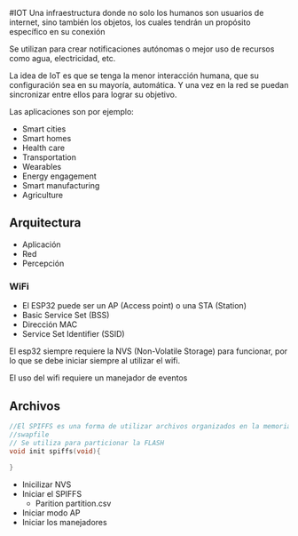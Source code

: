 #IOT 
Una infraestructura donde no solo los humanos son usuarios de internet, sino también los objetos, los cuales tendrán un propósito específico en su conexión 

Se utilizan para crear notificaciones autónomas o mejor uso de recursos como agua, electricidad, etc.

La idea de IoT es que se tenga la menor interacción humana, que su configuración sea en su mayoría, automática. Y una vez en la red
se puedan sincronizar entre ellos para lograr su objetivo.

Las aplicaciones son por ejemplo:
- Smart cities
- Smart homes
- Health care
- Transportation
- Wearables
- Energy engagement
- Smart manufacturing
- Agriculture

## Arquitectura

- Aplicación 
- Red 
- Percepción 

### WiFi
- El ESP32 puede ser un AP (Access point) o una STA (Station)
- Basic Service Set (BSS)
- Dirección MAC 
- Service Set Identifier (SSID)

El esp32 siempre requiere la NVS (Non-Volatile Storage) para funcionar, por lo que se debe iniciar siempre al utilizar
el wifi.

El uso del wifi requiere un manejador de eventos

## Archivos 
```c
//El SPIFFS es una forma de utilizar archivos organizados en la memoria flash
//swapfile
// Se utiliza para particionar la FLASH 
void init spiffs(void){
    
}
```

- Inicilizar NVS
- Iniciar el SPIFFS 
  - Parition partition.csv 
- Iniciar modo AP 
- Iniciar los manejadores 




